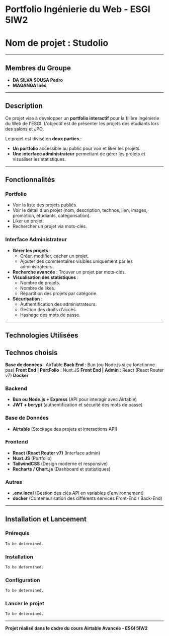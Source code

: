 # Portfolio Ingénierie du Web - ESGI 5IW2
# Nom de projet : Studolio

---

## Membres du Groupe
- **DA SILVA SOUSA Pedro**
- **MAGANGA Inès**

---

## Description
Ce projet vise à développer un **portfolio interactif** pour la filière Ingénierie du Web de l'ESGI. L'objectif est de présenter les projets des étudiants lors des salons et JPO.

Le projet est divisé en **deux parties** :
- **Un portfolio** accessible au public pour voir et liker les projets.
- **Une interface administrateur** permettant de gérer les projets et visualiser les statistiques.

---

## Fonctionnalités

### Portfolio
- Voir la liste des projets publiés.
- Voir le détail d'un projet (nom, description, technos, lien, images, promotion, étudiants, catégorisation).
- Liker un projet.
- Rechercher un projet via mots-clés.

### Interface Administrateur
- **Gérer les projets** :
  - Créer, modifier, cacher un projet.
  - Ajouter des commentaires visibles uniquement par les administrateurs.
- **Recherche avancée** : Trouver un projet par mots-clés.
- **Visualisation des statistiques** :
  - Nombre de projets.
  - Nombre de likes.
  - Répartition des projets par catégorie.
- **Sécurisation** :
  - Authentification des administrateurs.
  - Gestion des droits d'accès.
  - Hashage des mots de passe.

---

## Technologies Utilisées

## Technos choisis
**Base de données** : AirTable
**Back End** : Bun (ou Node.js si ça fonctionne pas)
**Front End | PortFolio** : Nuxt.JS
**Front End | Admin** : React (React Router v7)
**Docker**

### Backend
- **Bun ou Node.js + Express** (API pour interagir avec Airtable)
- **JWT + bcrypt** (authentification et sécurité des mots de passe)

### Base de Données
- **Airtable** (Stockage des projets et interactions API)

### Frontend
- **React (React Router v7)** (Interface admin)
- **Nuxt.JS** (Portfolio)
- **TailwindCSS** (Design moderne et responsive)
- **Recharts / Chart.js** (Dashboard et statistiques)

### Autres
- **.env.local** (Gestion des clés API en variables d'environnement)
- **docker** (Conteneurisation des différents services Front-End / Back-End)

---

## Installation et Lancement

### Prérequis
```bash
To be determined.
```

### Installation
```bash
To be determined.
```

### Configuration
```bash
To be determined.
```

### Lancer le projet
```bash
To be determined.
```

---

**Projet réalisé dans le cadre du cours Airtable Avancée - ESGI 5IW2**

